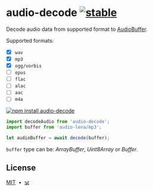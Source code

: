 # audio-decode [![stable](https://img.shields.io/badge/stability-unstable-green.svg)](http://github.com/badges/stability-badges)

Decode audio data from supported format to [AudioBuffer](https://github.com/audiojs/audio-buffer).

Supported formats:

* [x] `wav`
* [x] `mp3`
* [x] `ogg/vorbis`
* [ ] `opus`
* [ ] `flac`
* [ ] `alac`
* [ ] `aac`
* [ ] `m4a`

[![npm install audio-decode](https://nodei.co/npm/audio-decode.png?mini=true)](https://npmjs.org/package/audio-decode/)

```js
import decodeAudio from 'audio-decode';
import buffer from 'audio-lena/mp3';

let audioBuffer = await decode(buffer);
```

`buffer` type can be: _ArrayBuffer_, _Uint8Array_ or _Buffer_.

## License

[MIT](LICENSE)&nbsp;&nbsp;•&nbsp;&nbsp;<a href="https://github.com/krishnized/license/">🕉</a>

